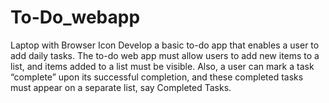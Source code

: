 # To-Do_webapp
 Laptop with Browser Icon  Develop a basic to-do app that enables a user to add daily tasks.  The to-do web app must allow users to add new items to a list, and items added to a list must be visible. Also, a user can mark a task “complete” upon its successful completion, and these completed tasks must appear on a separate list, say Completed Tasks.
